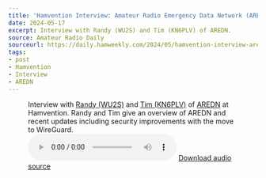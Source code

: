 ```yaml
---
title: 'Hamvention Interview: Amateur Radio Emergency Data Network (AREDN)'
date: 2024-05-17
excerpt: Interview with Randy (WU2S) and Tim (KN6PLV) of AREDN.
source: Amateur Radio Daily
sourceurl: https://daily.hamweekly.com/2024/05/hamvention-interview-aredn-amateur-radio-emergency-data-network/
tags:
- post
- Hamvention
- Interview
- AREDN
---
```

<figure>
  <figcaption>Interview with <a href="https://www.arednmesh.org/bio/WU2S">Randy (WU2S)</a> and <a href="https://www.arednmesh.org/content/tim-kn6plv">Tim (KN6PLV)</a> of <a href="https://www.arednmesh.org/">AREDN</a> at Hamvention. Randy and Tim give an overview of AREDN and recent updates including security improvements with the move to WireGuard.</figcaption>
  <audio controls src="https://assets.midnightcheese.com/amateur-radio-daily/audio-interview/AREDN-240517_1004.mp3"></audio>
  <span><a href="https://assets.midnightcheese.com/amateur-radio-daily/audio-interview/AREDN-240517_1004.mp3"> Download audio source</a></span>
</figure>